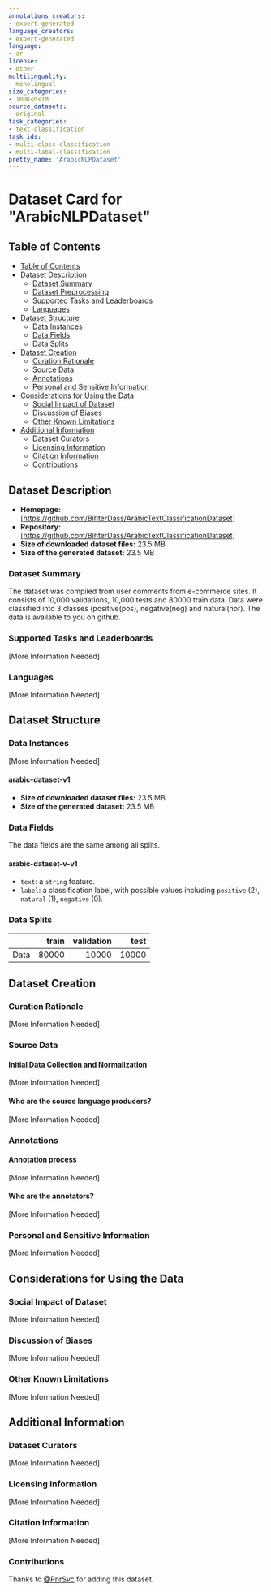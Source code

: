 ```yaml
---
annotations_creators:
- expert-generated
language_creators:
- expert-generated
language:
- ar
license:
- other
multilinguality:
- monolingual
size_categories:
- 100K<n<1M
source_datasets:
- original
task_categories:
- text-classification
task_ids:
- multi-class-classification
- multi-label-classification
pretty_name: 'ArabicNLPDataset'
---
```



# Dataset Card for "ArabicNLPDataset"

## Table of Contents
- [Table of Contents](#table-of-contents)
- [Dataset Description](#dataset-description)
  - [Dataset Summary](#dataset-summary)
  - [Dataset Preprocessing](#dataset-preprocessing)
  - [Supported Tasks and Leaderboards](#supported-tasks-and-leaderboards)
  - [Languages](#languages)
- [Dataset Structure](#dataset-structure)
  - [Data Instances](#data-instances)
  - [Data Fields](#data-fields)
  - [Data Splits](#data-splits)
- [Dataset Creation](#dataset-creation)
  - [Curation Rationale](#curation-rationale)
  - [Source Data](#source-data)
  - [Annotations](#annotations)
  - [Personal and Sensitive Information](#personal-and-sensitive-information)
- [Considerations for Using the Data](#considerations-for-using-the-data)
  - [Social Impact of Dataset](#social-impact-of-dataset)
  - [Discussion of Biases](#discussion-of-biases)
  - [Other Known Limitations](#other-known-limitations)
- [Additional Information](#additional-information)
  - [Dataset Curators](#dataset-curators)
  - [Licensing Information](#licensing-information)
  - [Citation Information](#citation-information)
  - [Contributions](#contributions)
  
## Dataset Description
- **Homepage:** [https://github.com/BihterDass/ArabicTextClassificationDataset]
- **Repository:** [https://github.com/BihterDass/ArabicTextClassificationDataset]
- **Size of downloaded dataset files:** 23.5 MB
- **Size of the generated dataset:** 23.5 MB

### Dataset Summary
The dataset was compiled from user comments from e-commerce sites. It consists of 10,000 validations, 10,000 tests and 80000 train data. Data were classified into 3 classes (positive(pos), negative(neg) and natural(nor). The data is available to you on github.

### Supported Tasks and Leaderboards
[More Information Needed]

### Languages
[More Information Needed]

## Dataset Structure

### Data Instances
[More Information Needed]

#### arabic-dataset-v1
- **Size of downloaded dataset files:** 23.5 MB
- **Size of the generated dataset:** 23.5 MB

### Data Fields
The data fields are the same among all splits.

#### arabic-dataset-v-v1
- `text`: a `string` feature.
- `label`: a classification label, with possible values including `positive` (2),  `natural` (1), `negative` (0).

### Data Splits
|    |train    |validation|test      |
|----|--------:|---------:|---------:|
|Data|  80000  |   10000 |     10000 |

## Dataset Creation

### Curation Rationale
[More Information Needed]

### Source Data

#### Initial Data Collection and Normalization
[More Information Needed]

#### Who are the source language producers?
[More Information Needed]

### Annotations

#### Annotation process
[More Information Needed]

#### Who are the annotators?
[More Information Needed]

### Personal and Sensitive Information
[More Information Needed]

## Considerations for Using the Data

### Social Impact of Dataset
[More Information Needed]

### Discussion of Biases
[More Information Needed]

### Other Known Limitations
[More Information Needed]

## Additional Information

### Dataset Curators
[More Information Needed]

### Licensing Information
[More Information Needed]

### Citation Information
[More Information Needed]

### Contributions
Thanks to [@PnrSvc](https://github.com/PnrSvc) for adding this dataset.